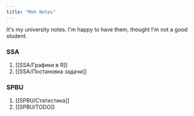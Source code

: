 ```yaml
---
title: "Meh Notes"
---
```

It's my university notes. I'm happy to have them, thought I'm not a good student.

### SSA
1. [[SSA/Графики в R]]
2. [[SSA/Постановка задачи]]

### SPBU
1. [[SPBU/Статистика]]
2. [[SPBU/TODO]]
